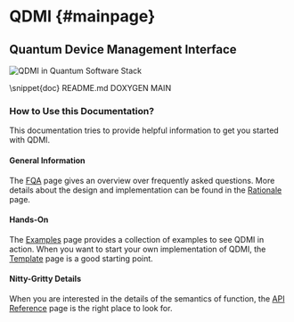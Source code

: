 # QDMI {#mainpage}

<!-- IMPORTANT: Keep the line above as the first line and do not remove the label above. -->
<!-- The label is needed to set this page as the main page in Doxygen. -->
<!-- This file is a static page and included in the CMakeLists.txt file. -->

## Quantum Device Management Interface

<img class="qdmi" alt="QDMI in Quantum Software Stack" src="qdmi.svg">

<!-- Include the content of README.md between the pair of markers DOXYGEN MAIN. -->

\snippet{doc} README.md DOXYGEN MAIN

### How to Use this Documentation?

This documentation tries to provide helpful information to get you started with QDMI.

#### General Information

The [FQA](faq.md) page gives an overview over frequently asked questions. More details about the
design and implementation can be found in the [Rationale](rationale.md) page.

#### Hands-On

The [Examples](examples.md) page provides a collection of examples to see QDMI in action. When you
want to start your own implementation of QDMI, the [Template](template.md) page is a good starting
point.

#### Nitty-Gritty Details

When you are interested in the details of the semantics of function, the [API Reference](api.md)
page is the right place to look for.
